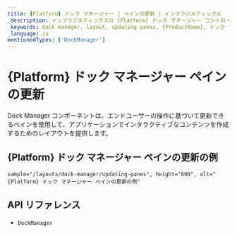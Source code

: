 ```yaml
---
title: {Platform} ドック マネージャー | ペインの更新 | インフラジスティックス
_description: インフラジスティックスの {Platform} ドック マネージャー コントロールを使用して、操作に基づいて更新できるペインによってインタラクティブなコンテンツを作成します。{ProductName} ドック マネージャー チュートリアルを是非お試しください!
_keywords: dock manager, layout, updating panes, {ProductName}, ドック マネージャー, レイアウト, ペインの更新, インフラジスティックス
_language: ja
mentionedTypes: ['DockManager']
---
```

# {Platform} ドック マネージャー ペインの更新

Dock Manager コンポーネントは、エンドユーザーの操作に基づいて更新できるペインを使用して、アプリケーションでインタラクティブなコンテンツを作成するためのレイアウトを提供します。

## {Platform} ドック マネージャー ペインの更新の例


`sample="/layouts/dock-manager/updating-panes", height="600", alt="{Platform} ドック マネージャー ペインの更新の例"`



<!-- <div>
    <button data-localize="stackblitz" disabled class="stackblitz-btn" data-iframe-id="dock-manager-overview-iframe" data-demos-base-url="{environment:dvDemosBaseUrl}">View on StackBlitz
    </button>
</div> -->

<div class="divider--half"></div>

<!--
## Usage

Once the Dock Manager is imported, you can add it on the page:

```html
<igc-dockmanager id="dockManager">
</igc-dockmanager>
```

```ts
import { IgcDockManagerPaneType, IgcSplitPaneOrientation, IgcDockManagerComponent } from 'igniteui-dockmanager';

// ...

this.dockManager = document.getElementById("dockManager") as IgcDockManagerComponent;
this.dockManager.layout = {
    rootPane: {
        type: IgcDockManagerPaneType.splitPane,
        orientation: IgcSplitPaneOrientation.horizontal,
        panes: [
            {
                type: IgcDockManagerPaneType.contentPane,
                contentId: 'content1',
                header: 'Pane 1'
            }
        ]
    }
};
```

```html
<igc-dockmanager id="dockManager">
    <div slot="content1" style="width: 100%; height: 100%;">Content 1</div>
</igc-dockmanager>
``` -->

## API リファレンス

 - `DockManager`